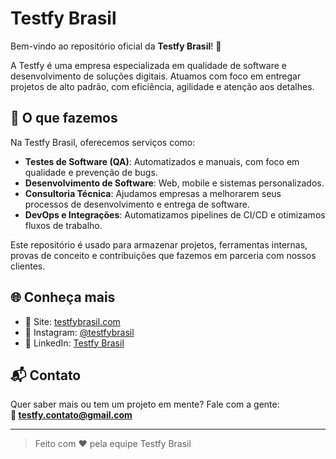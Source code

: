 # Testfy Brasil

Bem-vindo ao repositório oficial da **Testfy Brasil**! 🚀

A Testfy é uma empresa especializada em qualidade de software e desenvolvimento de soluções digitais. Atuamos com foco em entregar projetos de alto padrão, com eficiência, agilidade e atenção aos detalhes.

## 💼 O que fazemos

Na Testfy Brasil, oferecemos serviços como:

- **Testes de Software (QA)**: Automatizados e manuais, com foco em qualidade e prevenção de bugs.
- **Desenvolvimento de Software**: Web, mobile e sistemas personalizados.
- **Consultoria Técnica**: Ajudamos empresas a melhorarem seus processos de desenvolvimento e entrega de software.
- **DevOps e Integrações**: Automatizamos pipelines de CI/CD e otimizamos fluxos de trabalho.

Este repositório é usado para armazenar projetos, ferramentas internas, provas de conceito e contribuições que fazemos em parceria com nossos clientes.

## 🌐 Conheça mais

- 🔗 Site: [testfybrasil.com](https://www.testfybrasil.com)
- 📸 Instagram: [@testfybrasil](https://www.instagram.com/testfybrasil)
- 💼 LinkedIn: [Testfy Brasil](https://www.linkedin.com/company/testfybrasil)

## 📬 Contato

Quer saber mais ou tem um projeto em mente? Fale com a gente:  
**📧 testfy.contato@gmail.com**

---

> Feito com ❤️ pela equipe Testfy Brasil
